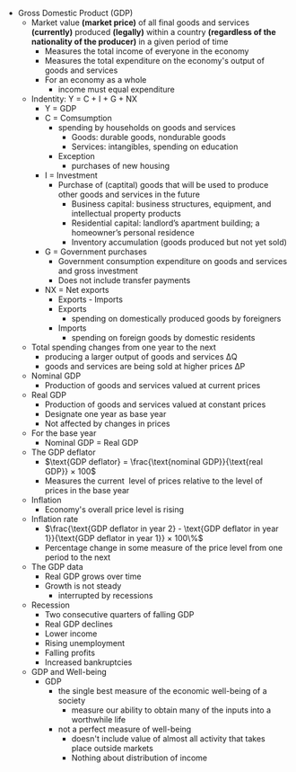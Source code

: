 - Gross Domestic Product (GDP)
	- Market value **(market price)** of all final goods and services **(currently)** produced **(legally)** within a country **(regardless of the nationality of the producer)** in a given period of time
		- Measures the total income of everyone in the economy
		- Measures the total expenditure on the economy's output of goods and services
		- For an economy as a whole
			- income must equal expenditure
	- Indentity: Y = C + I + G + NX
		- Y = GDP
		- C = Comsumption
			- spending by households on goods and services
				- Goods: durable goods, nondurable goods
				- Services: intangibles, spending on education
			- Exception
				- purchases of new housing
		- I = Investment
			- Purchase of (captital) goods that will be used to produce other goods and services in the future
				- Business capital: business structures, equipment, and intellectual property products
				- Residential capital: landlord’s apartment building; a homeowner’s personal residence
				- Inventory accumulation (goods produced but not yet sold)
		- G = Government purchases
			- Government consumption expenditure on goods and services and gross investment
			- Does not include transfer payments
		- NX = Net exports
			- Exports - Imports
			- Exports
				- spending on domestically produced goods by foreigners
			- Imports
				- spending on foreign goods by domestic residents
	- Total spending changes from one year to the next
		- producing a larger output of goods and services ΔQ
		- goods and services are being sold at higher prices ΔP
	- Nominal GDP
		- Production of goods and services valued at current prices
	- Real GDP
		- Production of goods and services valued at constant prices
		- Designate one year as base year
		- Not affected by changes in prices
	- For the base year
		- Nominal GDP = Real GDP
	- The GDP deflator
		- $\text{GDP deflator} = \frac{\text{nominal GDP}}{\text{real GDP}} × 100$
		- Measures the current  level of prices relative to the level of prices in the base year
	- Inflation
		- Economy's overall price level is rising
	- Inflation rate
		- $\frac{\text{GDP deflator in year 2} - \text{GDP deflator in year 1}}{\text{GDP deflator in year 1}} × 100\%$
		- Percentage change in some measure of the price level from one period to the next
	- The GDP data
		- Real GDP grows over time
		- Growth is not steady
			- interrupted by recessions
	- Recession
		- Two consecutive quarters of falling GDP
		- Real GDP declines
		- Lower income
		- Rising unemployment
		- Falling profits
		- Increased bankruptcies
	- GDP and Well-being
		- GDP
			- the single best measure of the economic well-being of a society
				- measure our ability to obtain many of the inputs into a worthwhile life
			- not a perfect measure of well-being
				- doesn't include value of almost all activity that takes place outside markets
				- Nothing about distribution of income
